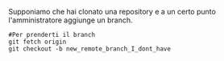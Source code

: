 Supponiamo che hai clonato una repository e a un certo punto l'amministratore aggiunge un branch.

```
#Per prenderti il branch
git fetch origin
git checkout -b new_remote_branch_I_dont_have
```

